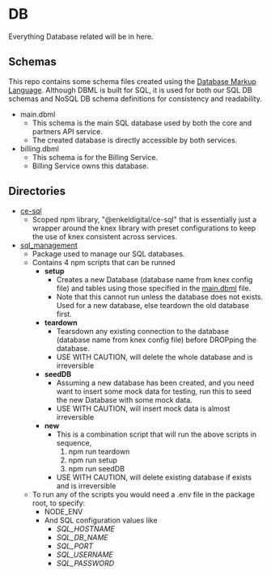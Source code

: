 # DB
Everything Database related will be in here.


## Schemas
This repo contains some schema files created using the [Database Markup Language](https://www.dbml.org/docs/). Although DBML is built for SQL, it is used for both our SQL DB schemas and NoSQL DB schema definitions for consistency and readability.
- main.dbml
    - This schema is the main SQL database used by both the core and partners API service.
    - The created database is directly accessible by both services.
- billing.dbml
    - This schema is for the Billing Service.
    - Billing Service owns this database.


## Directories
- [ce-sql](./ce-sql)
    - Scoped npm library, "@enkeldigital/ce-sql" that is essentially just a wrapper around the knex library with preset configurations to keep the use of knex consistent across services.
- [sql_management](./sql_management)
    - Package used to manage our SQL databases.
    - Contains 4 npm scripts that can be runned
        - **setup**
            - Creates a new Database (database name from knex config file) and tables using those specified in the [main.dbml](./main.dbml) file.
            - Note that this cannot run unless the database does not exists. Used for a new database, else teardown the old database first.
        - **teardown**
            - Tearsdown any existing connection to the database (database name from knex config file) before DROPping the database.
            - USE WITH CAUTION, will delete the whole database and is irreversible
        - **seedDB**
            - Assuming a new database has been created, and you need want to insert some mock data for testing, run this to seed the new Database with some mock data.
            - USE WITH CAUTION, will insert mock data is almost irreversible
        - **new**
            - This is a combination script that will run the above scripts in sequence,
                1. npm run teardown
                2. npm run setup
                3. npm run seedDB
            - USE WITH CAUTION, will delete existing database if exists and is irreversible
    - To run any of the scripts you would need a .env file in the package root, to specify:
        - NODE_ENV
        - And SQL configuration values like
            - *SQL_HOSTNAME*
            - *SQL_DB_NAME*
            - *SQL_PORT*
            - *SQL_USERNAME*
            - *SQL_PASSWORD*